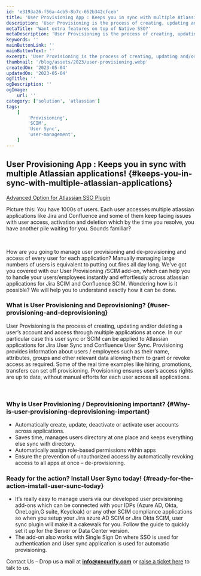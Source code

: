 ```yaml
---
id: 'e3193a26-f56a-4cb5-8b7c-652b342cfceb'
title: 'User Provisioning App : Keeps you in sync with multiple Atlassian applications!'
description: 'User Provisioning is the process of creating, updating and/or deleting a user’s account and access through multiple applications at once. In our particular case this user sync or SCIM can be applied to Atlassian applications for Jira User Sync and Confluence User Sync.'
metaTitle: 'Want extra features on top of Native SSO?'
metaDescription: 'User Provisioning is the process of creating, updating and/or deleting a user’s account and access through multiple applications at once. In our particular case this user sync or SCIM can be applied to Atlassian applications for Jira User Sync and Confluence User Sync.'
keywords: ''
mainButtonLink: ''
mainButtonText: ''
excerpt: 'User Provisioning is the process of creating, updating and/or deleting a user’s account and access through multiple applications at once. In our particular case this user sync or SCIM can be applied to Atlassian applications for Jira User Sync and Confluence User Sync.'
thumbnail: '/blog/assets/2023/user-provisioning.webp'
createdOn: '2023-05-04'
updatedOn: '2023-05-04'
ogTitle: ''
ogDescription: ''
ogImage:
    url: ''
category: ['solution', 'atlassian']
tags:
    [
        'Provisioning', 
        'SCIM', 
        'User Sync', 
        'user-management',
    ]
---
```


## User Provisioning App : Keeps you in sync with multiple Atlassian applications! {#keeps-you-in-sync-with-multiple-atlassian-applications}

[Advanced Option for Atlassian SSO Plugin](https://marketplace.atlassian.com/apps/1229209/advance-options-for-atlassian-sso?hosting=datacenter&tab=overview)

Picture this: You have 1000s of users. Each user accesses multiple atlassian applications like Jira and Confluence and some of them keep facing issues with user access, activation and deletion which by the time you resolve, you have another pile waiting for you. Sounds familiar? 

&nbsp;&nbsp;

How are you going to manage user provisioning and de-provisioning and access of every user for each application? Manually managing large numbers of users is equivalent to putting out fires all day long. We’ve got you covered with our User Provisioning /SCIM add-on, which can help you to handle your users/employees instantly and effortlessly across atlassian applications for Jira SCIM and Confluence SCIM. Wondering how is it possible? We will help you to understand exactly how it can be done.

### What is User Provisioning and Deprovisioning? {#user-provisioning-and-deprovisioning}

User Provisioning is the process of creating, updating and/or deleting a user’s account and access through multiple applications at once. In our particular case this user sync or SCIM can be applied to Atlassian applications for Jira User Sync and Confluence User Sync. Provisioning provides information about users / employees such as their name, attributes, groups and other relevant data allowing them to grant or revoke access as required. Some of the real time examples like hiring, promotions, transfers can set off provisioning. Provisioning ensures user’s access rights are up to date, without manual efforts for each user across all applications.

&nbsp;&nbsp;


### Why is User Provisioning / Deprovisioning important? {#Why-is-user-provisioning-deprovisioning-important}

- Automatically create, update, deactivate or activate user accounts across applications.
- Saves time, manages users directory at one place and keeps everything else sync with directory.
- Automatically assign role-based permissions within apps
- Ensure the prevention of unauthorized access by automatically revoking access to all apps at once – de-provisioning.

### Ready for the action? Install User Sync today! {#ready-for-the-action-imstall-user-sunc-today}

- It’s really easy to manage users via our developed user provisioning add-ons which can be connected with your IDPs (Azure AD, Okta, OneLogin,G suite, Keycloak) or any other SCIM compliance applications so when you setup your Jira azure AD SCIM or Jira Okta SCIM, user sync plugin will make it a cakewalk for you. Follow the guide to quickly set it up for the Server or Data Center version.
- The add-on also works with Single Sign On where SSO is used for authentication and User sync application is used for automatic provisioning.

 
Contact Us – Drop us a mail at **info@xecurify.com** or [raise a ticket here](https://miniorange.atlassian.net/servicedesk/customer/portal/2) to talk to us.



